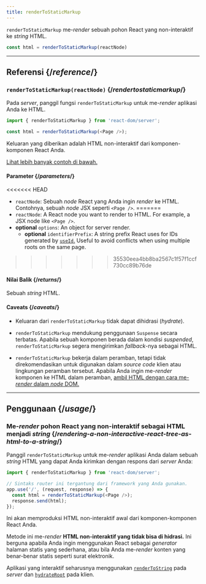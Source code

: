 ```yaml
---
title: renderToStaticMarkup
---
```


<Intro>

`renderToStaticMarkup` me-*render* sebuah pohon React yang non-interaktif ke *string* HTML.

```js
const html = renderToStaticMarkup(reactNode)
```

</Intro>

<InlineToc />

---

## Referensi {/*reference*/}

### `renderToStaticMarkup(reactNode)` {/*rendertostaticmarkup*/}

Pada *server*, panggil fungsi `renderToStaticMarkup` untuk me-*render* aplikasi Anda ke HTML.

```js
import { renderToStaticMarkup } from 'react-dom/server';

const html = renderToStaticMarkup(<Page />);
```

Keluaran yang diberikan adalah HTML non-interaktif dari komponen-komponen React Anda.

[Lihat lebih banyak contoh di bawah.](#usage)

#### Parameter {/*parameters*/}

<<<<<<< HEAD
* `reactNode`: Sebuah *node* React yang Anda ingin *render* ke HTML. Contohnya, sebuah *node* JSX seperti `<Page />`.
=======
* `reactNode`: A React node you want to render to HTML. For example, a JSX node like `<Page />`.
* **optional** `options`: An object for server render.
  * **optional** `identifierPrefix`: A string prefix React uses for IDs generated by [`useId`.](/reference/react/useId) Useful to avoid conflicts when using multiple roots on the same page.
>>>>>>> 35530eea4bb8ba2567c1f57f1ccf730cc89b76de

#### Nilai Balik {/*returns*/}

Sebuah *string* HTML.

#### Caveats {/*caveats*/}

* Keluaran dari `renderToStaticMarkup` tidak dapat dihidrasi (*hydrate*).

* `renderToStaticMarkup` mendukung penggunaan `Suspense` secara terbatas. Apabila sebuah komponen berada dalam kondisi *suspended*, `renderToStaticMarkup` segera mengirimkan *fallback*-nya sebagai HTML.

* `renderToStaticMarkup` bekerja dalam peramban, tetapi tidak direkomendasikan untuk digunakan dalam *source code* klien atau lingkungan peramban tersebut. Apabila Anda ingin me-*render* komponen ke HTML dalam peramban, [ambil HTML dengan cara me-*render* dalam *node* DOM.](/reference/react-dom/server/renderToString#removing-rendertostring-from-the-client-code)

---

## Penggunaan {/*usage*/}

### Me-*render* pohon React yang non-interaktif sebagai HTML menjadi *string* {/*rendering-a-non-interactive-react-tree-as-html-to-a-string*/}

Panggil `renderToStaticMarkup` untuk me-*render* aplikasi Anda dalam sebuah *string* HTML yang dapat Anda kirimkan dengan respons dari *server* Anda:

```js {5-6}
import { renderToStaticMarkup } from 'react-dom/server';

// Sintaks router ini tergantung dari framework yang Anda gunakan.
app.use('/', (request, response) => {
  const html = renderToStaticMarkup(<Page />);
  response.send(html);
});
```

Ini akan memproduksi HTML non-interaktif awal dari komponen-komponen React Anda.

<Pitfall>

Metode ini me-*render* **HTML non-interaktif yang tidak bisa di hidrasi.** Ini berguna apabila Anda ingin menggunakan React sebagai *generator* halaman statis yang sederhana, atau bila Anda me-*render* konten yang benar-benar statis seperti surat elektronik.

Aplikasi yang interaktif seharusnya menggunakan [`renderToString`](/reference/react-dom/server/renderToString) pada *server* dan [`hydrateRoot`](/reference/react-dom/client/hydrateRoot) pada klien.

</Pitfall>
